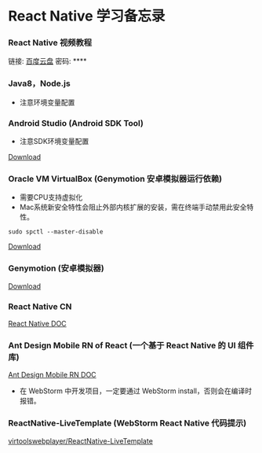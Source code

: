 # React Native 学习备忘录
### React Native 视频教程
链接: [百度云盘](https://pan.baidu.com/s/1ef5LT4jWrt1jHmEwXQgFOQ) 密码: ****
### Java8，Node.js
- 注意环境变量配置
### Android Studio (Android SDK Tool)
- 注意SDK环境变量配置

[Download](http://www.android-studio.org/)
### Oracle VM VirtualBox (Genymotion 安卓模拟器运行依赖)
- 需要CPU支持虚拟化
- Mac系统新安全特性会阻止外部内核扩展的安装，需在终端手动禁用此安全特性。
```
sudo spctl --master-disable
```
[Download](https://www.virtualbox.org/wiki/Downloads)
### Genymotion (安卓模拟器)
[Download](https://www.genymotion.com/download/)
### React Native CN
[React Native DOC](https://reactnative.cn/)
### Ant Design Mobile RN of React (一个基于 React Native 的 UI 组件库)
[Ant Design Mobile RN DOC](https://rn.mobile.ant.design/docs/react/introduce-cn)
- 在 WebStorm 中开发项目，一定要通过 WebStorm install，否则会在编译时报错。
### ReactNative-LiveTemplate (WebStorm React Native 代码提示)
[virtoolswebplayer/ReactNative-LiveTemplate](https://github.com/virtoolswebplayer/ReactNative-LiveTemplate)
